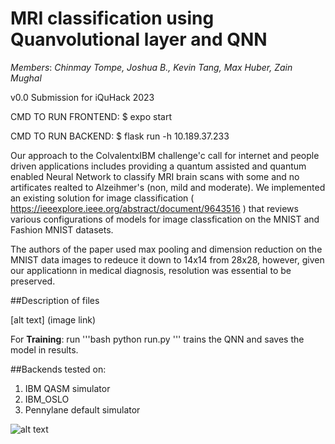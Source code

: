# MRI classification using Quanvolutional layer and QNN
*Members*: *Chinmay Tompe, Joshua B., Kevin Tang, Max Huber, Zain Mughal*

v0.0 Submission for iQuHack 2023

CMD TO RUN FRONTEND:
$ expo start

CMD TO RUN BACKEND:
$ flask run -h 10.189.37.233

Our approach to the ColvalentxIBM challenge'c call for internet and people driven applications includes providing a quantum assisted and quantum enabled Neural Network to classify MRI brain scans with some and no artificates realted to Alzeihmer's (non, mild and moderate). We implemented an existing solution for image classification ( https://ieeexplore.ieee.org/abstract/document/9643516 ) that reviews various configurations of models for image classfication on the MNIST and Fashion MNIST datasets.

The authors of the paper used max pooling and dimension reduction on the MNIST data images to redeuce it down to 14x14 from 28x28, however, given our applicationn in medical diagnosis, resolution was essential to be preserved. 

##Description of files

[alt text] (image link)

For **Training**: run  '''bash python run.py ''' trains the QNN and saves the model in results.

##Backends tested on: 

1. IBM QASM simulator 
2. IBM_OSLO
3. Pennylane default simulator


![alt text](http://url/to/img.png)
